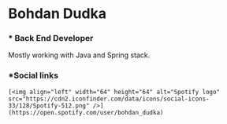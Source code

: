 # Bohdan Dudka

### * Back End Developer

Mostly working with Java and Spring stack.

### *Social links
	[<img align="left" width="64" height="64" alt="Spotify logo" src="https://cdn2.iconfinder.com/data/icons/social-icons-33/128/Spotify-512.png" />](https://open.spotify.com/user/bohdan_dudka)